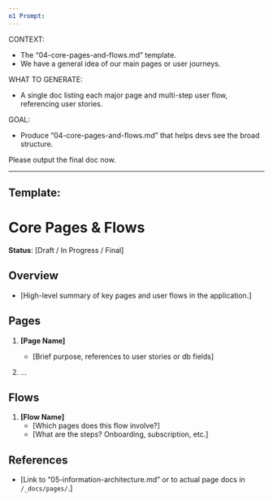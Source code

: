 ```yaml
---
o1 Prompt:
---
```

CONTEXT:
- The “04-core-pages-and-flows.md” template.
- We have a general idea of our main pages or user journeys.

WHAT TO GENERATE:
- A single doc listing each major page and multi-step user flow, referencing user stories.

GOAL:
- Produce “04-core-pages-and-flows.md” that helps devs see the broad structure.

Please output the final doc now.



---
Template:
---
# Core Pages & Flows
**Status**: [Draft / In Progress / Final]

## Overview
- [High-level summary of key pages and user flows in the application.]

## Pages
1. **[Page Name]**
   - [Brief purpose, references to user stories or db fields]

2. ...

## Flows
1. **[Flow Name]**
   - [Which pages does this flow involve?]
   - [What are the steps? Onboarding, subscription, etc.]

## References
- [Link to “05-information-architecture.md” or to actual page docs in `/_docs/pages/`.]


